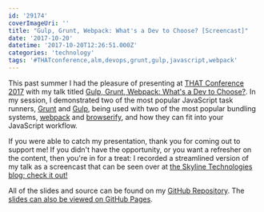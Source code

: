 ```yaml
---
id: '29174'
coverImageUri: ''
title: "Gulp, Grunt, Webpack: What's a Dev to Choose? [Screencast]"
date: '2017-10-20'
datetime: '2017-10-20T12:26:51.000Z'
categories: 'technology'
tags: '#THATconference,alm,devops,grunt,gulp,javascript,webpack'
---
```


This past summer I had the pleasure of presenting at
[THAT Conference 2017](https://www.thatconference.com/sessions/session/11122 "THAT Conference | Gulp, Grunt, Webpack: What's a Dev to Choose? by Brandon Martinez") with
my talk titled
[Gulp, Grunt, Webpack: What's a Dev to Choose?](https://www.thatconference.com/sessions/session/11122 "THAT Conference | Gulp, Grunt, Webpack: What's a Dev to Choose? by Brandon Martinez").
In my session, I demonstrated two of the most popular JavaScript task runners,
[Grunt](https://gruntjs.com/) and [Gulp](https://gulpjs.com/), being used with
two of the most popular bundling systems, [webpack](https://webpack.js.org/) and
[browserify](http://browserify.org/), and how they can fit into your JavaScript
workflow.

If you were able to catch my presentation, thank you for coming out to support
me! If you didn't have the opportunity, or you want a refresher on the content,
then you're in for a treat: I recorded a streamlined version of my talk as a
screencast that can be seen over at
[the Skyline Technologies blog; check it out!](https://www.skylinetechnologies.com/Blog/Skyline-Blog/October_2017/gulp-grunt-webpack-what-is-a-dev-to-choose)

All of the slides and source can be found on my
[GitHub Repository](https://github.com/brandonmartinez/mm-gulp-grunt-webpack-comparison).
The
[slides can also be viewed on GitHub Pages](https://brandonmartinez.github.io/mm-gulp-grunt-webpack-comparison/slides/#/).
